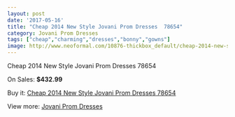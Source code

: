 ```yaml
---
layout: post
date: '2017-05-16'
title: "Cheap 2014 New Style Jovani Prom Dresses  78654"
category: Jovani Prom Dresses
tags: ["cheap","charming","dresses","bonny","gowns"]
image: http://www.neoformal.com/10876-thickbox_default/cheap-2014-new-style-jovani-prom-dresses-78654.jpg
---
```

Cheap 2014 New Style Jovani Prom Dresses  78654

On Sales: **$432.99**
<a href="https://www.neoformal.com/en/jovani-prom-dresses-2014/3849-cheap-2014-new-style-jovani-prom-dresses-78654.html"><amp-img layout="responsive" width="600" height="600" src="//www.neoformal.com/10876-thickbox_default/cheap-2014-new-style-jovani-prom-dresses-78654.jpg" alt="Cheap 2014 New Style Jovani Prom Dresses  78654 0" /></a>
<a href="https://www.neoformal.com/en/jovani-prom-dresses-2014/3849-cheap-2014-new-style-jovani-prom-dresses-78654.html"><amp-img layout="responsive" width="600" height="600" src="//www.neoformal.com/10877-thickbox_default/cheap-2014-new-style-jovani-prom-dresses-78654.jpg" alt="Cheap 2014 New Style Jovani Prom Dresses  78654 1" /></a>

Buy it: [Cheap 2014 New Style Jovani Prom Dresses  78654](https://www.neoformal.com/en/jovani-prom-dresses-2014/3849-cheap-2014-new-style-jovani-prom-dresses-78654.html "Cheap 2014 New Style Jovani Prom Dresses  78654")

View more: [Jovani Prom Dresses](https://www.neoformal.com/en/53-jovani-prom-dresses-2014 "Jovani Prom Dresses")